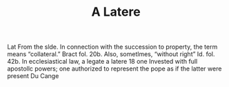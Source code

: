 ---
title: A Latere
letter: A
permalink: "/definitions/a-latere.html"
body: Lat From the slde. In connection with the succession to property, the term means
  “collateral.” Bract fol. 20b. Also, sometlmes, “without right” Id. fol. 42b. In
  ecclesiastical law, a legate a latere 18 one Invested with full apostollc powers;
  one authorized to represent the pope as if the latter were present Du Cange
published_at: '2018-07-07'
layout: post
---
